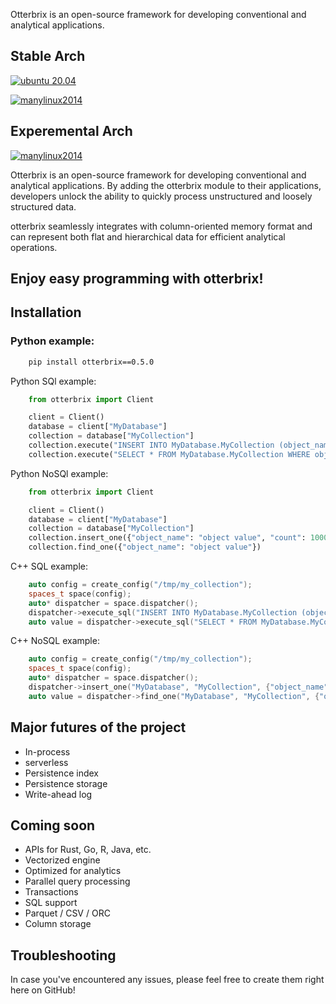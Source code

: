 Otterbrix is an open-source framework for developing conventional and analytical applications.

## Stable Arch

[![ubuntu 20.04](https://github.com/duckstax/otterbrix/actions/workflows/ubuntu_20_04.yaml/badge.svg)](https://github.com/duckstax/otterbrix/actions/workflows/ubuntu_20_04.yaml)

[![manylinux2014](https://github.com/duckstax/otterbrix/actions/workflows/manylinux2014.yml/badge.svg)](https://github.com/duckstax/otterbrix/actions/workflows/manylinux2014.yml)

## Experemental Arch

[![manylinux2014](https://github.com/duckstax/otterbrix/actions/workflows/manylinux2014.yml/badge.svg)](https://github.com/duckstax/otterbrix/actions/workflows/manylinux2014.yml)


Otterbrix is an open-source framework for developing conventional and analytical applications. 
By adding the otterbrix module to their applications, developers unlock the ability to quickly process unstructured and loosely structured data.

otterbrix seamlessly integrates with column-oriented memory format and can represent both flat and hierarchical data for efficient analytical operations.

## Enjoy easy programming with otterbrix!

## Installation

### Python example:

```bash
    pip install otterbrix==0.5.0 
```

Python SQl example:

```python
    from otterbrix import Client

    client = Client()
    database = client["MyDatabase"]
    collection = database["MyCollection"]
    collection.execute("INSERT INTO MyDatabase.MyCollection (object_name, count ) VALUES ('object value', 1000)")
    collection.execute("SELECT * FROM MyDatabase.MyCollection WHERE object_name = 'object value' ")
```


Python NoSQl example:

```python
    from otterbrix import Client

    client = Client()
    database = client["MyDatabase"]
    collection = database["MyCollection"]
    collection.insert_one({"object_name": "object value", "count": 1000})
    collection.find_one({"object_name": "object value"})
```

C++ SQL example:
```cpp
    auto config = create_config("/tmp/my_collection");
    spaces_t space(config);
    auto* dispatcher = space.dispatcher();
    dispatcher->execute_sql("INSERT INTO MyDatabase.MyCollection (object_name, count ) VALUES ('object value', 1000)");
    auto value = dispatcher->execute_sql("SELECT * FROM MyDatabase.MyCollection WHERE object_name = 'object value' ");
```

C++ NoSQL example:

```cpp
    auto config = create_config("/tmp/my_collection");
    spaces_t space(config);
    auto* dispatcher = space.dispatcher();
    dispatcher->insert_one("MyDatabase", "MyCollection", {"object_name": "object value", "count": 1000});
    auto value = dispatcher->find_one("MyDatabase", "MyCollection", {"object_name": "object value"});
```

## Major futures of the project

* In-process
* serverless
* Persistence index
* Persistence storage
* Write-ahead log

## Coming soon

* APIs for Rust, Go, R, Java, etc.
* Vectorized engine
* Optimized for analytics
* Parallel query processing
* Transactions
* SQL support
* Parquet / CSV / ORC
* Column storage
 
## Troubleshooting
In case you've encountered any issues, please feel free to create them right here on GitHub!
